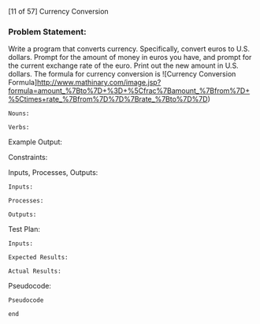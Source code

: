 [11 of 57] Currency Conversion

### Problem Statement:

Write a program that converts currency. Specifically, convert euros to U.S. dollars. Prompt for the amount of money in euros you have, and prompt for the current exchange rate of the euro. Print out the new amount in U.S. dollars. The formula for currency conversion is ![Currency Conversion Formula]http://www.mathinary.com/image.jsp?formula=amount_%7Bto%7D+%3D+%5Cfrac%7Bamount_%7Bfrom%7D+%5Ctimes+rate_%7Bfrom%7D%7D%7Brate_%7Bto%7D%7D)

    Nouns:

    Verbs:
Example Output:

Constraints:

Inputs, Processes, Outputs:

    Inputs:

    Processes:

    Outputs:
Test Plan:

    Inputs:

    Expected Results:

    Actual Results:
Pseudocode:

    Pseudocode

    end
